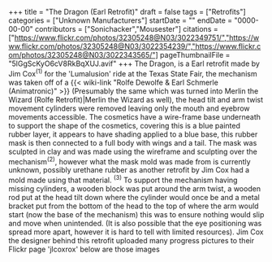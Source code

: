 +++
title = "The Dragon (Earl Retrofit)"
draft = false
tags = ["Retrofits"]
categories = ["Unknown Manufacturers"]
startDate = ""
endDate = "0000-00-00"
contributors = ["Sonichacker","Mousester"]
citations = ["https://www.flickr.com/photos/32305248@N03/3022349751/","https://www.flickr.com/photos/32305248@N03/3022354239/","https://www.flickr.com/photos/32305248@N03/3022343565/"]
pageThumbnailFile = "5lGgScKyO6cV8RkBqXUJ.avif"
+++
The Dragon, is a Earl retrofit made by Jim Cox<sup>(1)</sup> for the 'Lumalusion' ride at the Texas State Fair, the mechanism was taken off of a {{< wiki-link "Rolfe Dewolfe & Earl Schmerle (Animatronic)" >}} (Presumably the same which was turned into Merlin the Wizard (Rolfe Retrofit)|Merlin the Wizard as well), the head tilt and arm twist movement cylinders were removed leaving only the mouth and eyebrow movements accessible.
The cosmetics have a wire-frame base underneath to support the shape of the cosmetics, covering this is a blue painted rubber layer, it appears to have shading applied to a blue base, this rubber mask is then connected to a full body with wings and a tail.
The mask was sculpted in clay and was made using the wireframe and sculpting over the mechanism<sup>(2)</sup>, however what the mask mold was made from is currently unknown, possibly urethane rubber as another retrofit by Jim Cox had a mold made using that material. <sup>(3)</sup>
To support the mechanism having missing cylinders, a wooden block was put around the arm twist, a wooden rod put at the head tilt down where the cylinder would once be and a metal bracket put from the bottom of the head to the top of where the arm would start (now the base of the mechanism) this was to ensure nothing would slip and move when unintended. (It is also possible that the eye positioning was spread more apart, however it is hard to tell with limited resources).
Jim Cox the designer behind this retrofit uploaded many progress pictures to their Flickr page 'jlcoxrox' below are those images
